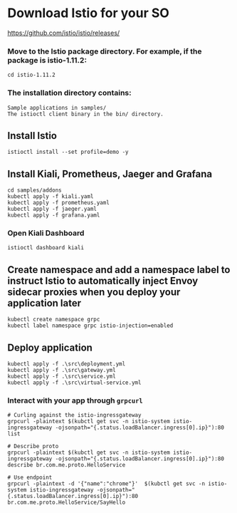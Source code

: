 # Download Istio for your SO
https://github.com/istio/istio/releases/

### Move to the Istio package directory. For example, if the package is istio-1.11.2:
```
cd istio-1.11.2
```
### The installation directory contains:
```
Sample applications in samples/
The istioctl client binary in the bin/ directory.
```
## Install Istio

```
istioctl install --set profile=demo -y
```

## Install Kiali, Prometheus, Jaeger and Grafana
```
cd samples/addons
kubectl apply -f kiali.yaml
kubectl apply -f prometheus.yaml
kubectl apply -f jaeger.yaml
kubectl apply -f grafana.yaml
```

### Open Kiali Dashboard
```
istioctl dashboard kiali
```
## Create namespace and add a namespace label to instruct Istio to automatically inject Envoy sidecar proxies when you deploy your application later
```
kubectl create namespace grpc
kubectl label namespace grpc istio-injection=enabled
```

## Deploy application
```
kubectl apply -f .\src\deployment.yml
kubectl apply -f .\src\gateway.yml
kubectl apply -f .\src\service.yml
kubectl apply -f .\src\virtual-service.yml
```

### Interact with your app through ```grpcurl```
```
# Curling against the istio-ingressgateway
grpcurl -plaintext $(kubctl get svc -n istio-system istio-ingressgateway -ojsonpath="{.status.loadBalancer.ingress[0].ip}"):80 list

# Describe proto
grpcurl -plaintext $(kubctl get svc -n istio-system istio-ingressgateway -ojsonpath="{.status.loadBalancer.ingress[0].ip}"):80 describe br.com.me.proto.HelloService

# Use endpoint
grpcurl -plaintext -d '{"name":"chrome"}'  $(kubctl get svc -n istio-system istio-ingressgateway -ojsonpath="{.status.loadBalancer.ingress[0].ip}"):80 br.com.me.proto.HelloService/SayHello

```